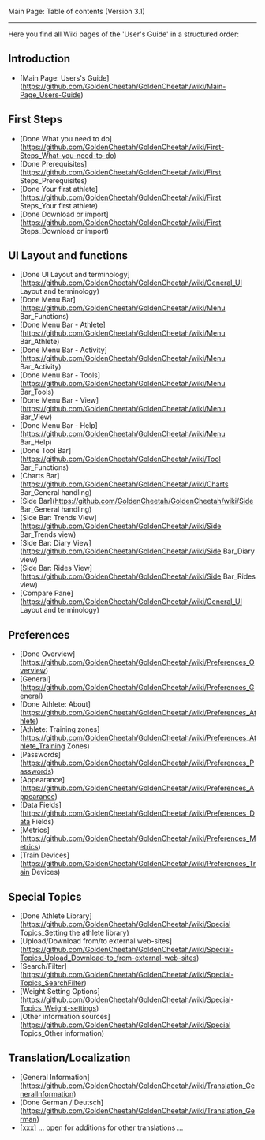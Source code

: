 Main Page: Table of contents (Version 3.1)
***
Here you find all Wiki pages of the 'User's Guide' in a structured order:

## Introduction

* [Main Page: Users's Guide] (https://github.com/GoldenCheetah/GoldenCheetah/wiki/Main-Page_Users-Guide)

## First Steps

* [Done What you need to do] (https://github.com/GoldenCheetah/GoldenCheetah/wiki/First-Steps_What-you-need-to-do)
* [Done Prerequisites] (https://github.com/GoldenCheetah/GoldenCheetah/wiki/First Steps_Prerequisites)
* [Done Your first athlete] (https://github.com/GoldenCheetah/GoldenCheetah/wiki/First Steps_Your first athlete) 
* [Done Download or import] (https://github.com/GoldenCheetah/GoldenCheetah/wiki/First Steps_Download or import) 


## UI Layout and functions

* [Done UI Layout and terminology] (https://github.com/GoldenCheetah/GoldenCheetah/wiki/General_UI Layout and terminology)
* [Done Menu Bar] (https://github.com/GoldenCheetah/GoldenCheetah/wiki/Menu Bar_Functions)
* [Done Menu Bar - Athlete] (https://github.com/GoldenCheetah/GoldenCheetah/wiki/Menu Bar_Athlete)
* [Done Menu Bar - Activity] (https://github.com/GoldenCheetah/GoldenCheetah/wiki/Menu Bar_Activity)
* [Done Menu Bar - Tools] (https://github.com/GoldenCheetah/GoldenCheetah/wiki/Menu Bar_Tools)
* [Done Menu Bar - View] (https://github.com/GoldenCheetah/GoldenCheetah/wiki/Menu Bar_View)
* [Done Menu Bar - Help] (https://github.com/GoldenCheetah/GoldenCheetah/wiki/Menu Bar_Help)
* [Done Tool Bar](https://github.com/GoldenCheetah/GoldenCheetah/wiki/Tool Bar_Functions)
* [Charts Bar](https://github.com/GoldenCheetah/GoldenCheetah/wiki/Charts Bar_General handling)
* [Side Bar](https://github.com/GoldenCheetah/GoldenCheetah/wiki/Side Bar_General handling)
* [Side Bar: Trends View](https://github.com/GoldenCheetah/GoldenCheetah/wiki/Side Bar_Trends view)
* [Side Bar: Diary View](https://github.com/GoldenCheetah/GoldenCheetah/wiki/Side Bar_Diary view)
* [Side Bar: Rides View](https://github.com/GoldenCheetah/GoldenCheetah/wiki/Side Bar_Rides view)
* [Compare Pane](https://github.com/GoldenCheetah/GoldenCheetah/wiki/General_UI Layout and terminology)


## Preferences

* [Done Overview] (https://github.com/GoldenCheetah/GoldenCheetah/wiki/Preferences_Overview)
* [General] (https://github.com/GoldenCheetah/GoldenCheetah/wiki/Preferences_General)
* [Done Athlete: About] (https://github.com/GoldenCheetah/GoldenCheetah/wiki/Preferences_Athlete)
* [Athlete: Training zones] (https://github.com/GoldenCheetah/GoldenCheetah/wiki/Preferences_Athlete_Training Zones)
* [Passwords] (https://github.com/GoldenCheetah/GoldenCheetah/wiki/Preferences_Passwords)
* [Appearance] (https://github.com/GoldenCheetah/GoldenCheetah/wiki/Preferences_Appearance)
* [Data Fields] (https://github.com/GoldenCheetah/GoldenCheetah/wiki/Preferences_Data Fields)
* [Metrics] (https://github.com/GoldenCheetah/GoldenCheetah/wiki/Preferences_Metrics)
* [Train Devices] (https://github.com/GoldenCheetah/GoldenCheetah/wiki/Preferences_Train Devices)

## Special Topics

* [Done Athlete Library] (https://github.com/GoldenCheetah/GoldenCheetah/wiki/Special Topics_Setting the athlete library)
* [Upload/Download from/to external web-sites] (https://github.com/GoldenCheetah/GoldenCheetah/wiki/Special-Topics_Upload_Download-to_from-external-web-sites)
* [Search/Filter] (https://github.com/GoldenCheetah/GoldenCheetah/wiki/Special-Topics_SearchFilter)
* [Weight Setting Options] (https://github.com/GoldenCheetah/GoldenCheetah/wiki/Special-Topics_Weight-settings)
* [Other information sources] (https://github.com/GoldenCheetah/GoldenCheetah/wiki/Special Topics_Other information)

## Translation/Localization

* [General Information] (https://github.com/GoldenCheetah/GoldenCheetah/wiki/Translation_GeneralInformation)
* [Done German / Deutsch] (https://github.com/GoldenCheetah/GoldenCheetah/wiki/Translation_German)
* [xxx] ... open for additions for other translations ...

